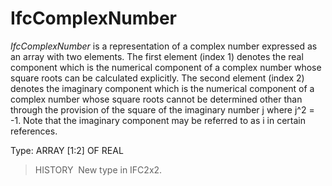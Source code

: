 IfcComplexNumber
================

_IfcComplexNumber_ is a representation of a complex number expressed as an array with two elements. The first element (index 1) denotes the real component which is the numerical component of a complex number whose square roots can be calculated explicitly. The second element (index 2) denotes the imaginary component which is the numerical component of a complex number whose square roots cannot be determined other than through the provision of the square of the imaginary number j where j\^2 = -1. Note that the imaginary component may be referred to as i in certain references.

Type: ARRAY [1:2] OF REAL

> HISTORY&nbsp; New type in IFC2x2.

